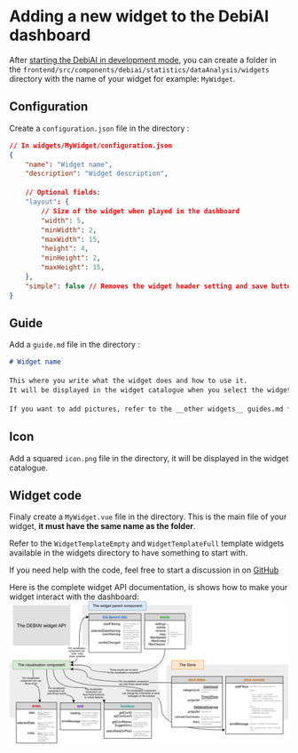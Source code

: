 # Adding a new widget to the DebiAI dashboard

After [starting the DebiAI in development mode](https://debiai.irt-systemx.fr/introduction/gettingStarted/installation/development.html), you can create a folder in the `frontend/src/components/debiai/statistics/dataAnalysis/widgets` directory with the name of your widget for example: `MyWidget`.

## Configuration
Create a `configuration.json` file in the directory :

```json
// In widgets/MyWidget/configuration.json
{
    "name": "Widget name",
    "description": "Widget description",

    // Optional fields:
    "layout": {
        // Size of the widget when played in the dashboard
        "width": 5,
        "minWidth": 2,
        "maxWidth": 15,
        "height": 4,
        "minHeight": 2,
        "maxHeight": 15,
    },
    "simple": false // Removes the widget header setting and save buttons
}
```

## Guide
Add a `guide.md` file in the directory :

```markdown
# Widget name

This where you write what the widget does and how to use it.
It will be displayed in the widget catalogue when you select the widget.

If you want to add pictures, refer to the __other widgets__ guides.md files.
```

## Icon
Add a squared `icon.png` file in the directory, it will be displayed in the widget catalogue.

## Widget code
Finaly create a `MyWidget.vue` file in the directory.
This is the main file of your widget, **it must have the same name as the folder**.

Refer to the `WidgetTemplateEmpty` and `WidgetTemplateFull` template widgets available in the widgets directory to have something to start with.

If you need help with the code, feel free to start a discussion in on [GitHub](https://github.com/debiai/debiai/discussions/categories/widget-creation)

Here is the complete widget API documentation, is shows how to make your widget interact with the dashboard:
![Widget AP](DebiAI-widget-api.png)